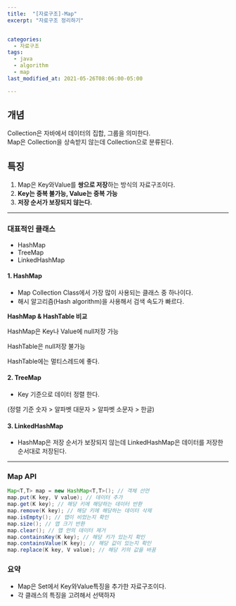 ```yaml
---
title:  "[자료구조]-Map"
excerpt: "자료구조 정리하기"


categories:
  - 자료구조
tags:
  - java
  - algorithm
  - map
last_modified_at: 2021-05-26T08:06:00-05:00

---
```


## 개념

Collection은 자바에서 데이터의 집합, 그룹을 의미한다.<br>
Map은 Collection을 상속받지 않는데 Collection으로 분류된다.

## 특징

1. Map은 Key와Value를 **쌍으로 저장**하는 방식의 자료구조이다.
2. **Key는 중복 불가능, Value는 중복 가능**
3. **저장 순서가 보장되지 않는다.**

---

### 대표적인 클래스

- HashMap
- TreeMap
- LinkedHashMap

#### 1. HashMap

- Map Collection Class에서 가장 많이 사용되는 클래스 중 하나이다.
- 해시 알고리즘(Hash algorithm)을 사용해서 검색 속도가 빠르다.

**HashMap & HashTable 비교**

HashMap은 Key나 Value에 null저장 가능

HashTable은 null저장 불가능

HashTable에는 멀티스레드에 좋다.

#### 2. TreeMap

- Key 기준으로 데이터 정렬 한다.

(정렬 기준 숫자 > 알파벳 대문자 > 알파벳 소문자 > 한글)

#### 3. LinkedHashMap

- HashMap은 저장 순서가 보장되지 않는데 LinkedHashMap은 데이터를 저장한 순서대로 저장된다.

---

### Map API

```java
Map<T,T> map = new HashMap<T,T>(); // 객체 선언
map.put(K key, V value); // 데이터 추가
map.get(K key); // 해당 키에 해당하는 데이터 반환
map.remove(K key); // 해당 키에 해당하는 데이터 삭제
map.isEmpty(); // 맵이 비었는지 확인
map.size(); // 맵 크기 반환
map.clear(); // 맵 안의 데이터 제거
map.containsKey(K key); // 해당 키가 있는지 확인
map.containsValue(K key); // 해당 값이 있는지 확인
map.replace(K key, V value); // 해당 키의 값을 바꿈
```

### 요약

- Map은 Set에서 Key와Value특징을 추가한 자료구조이다.
- 각 클래스의 특징을 고려해서 선택하자

